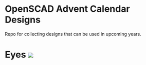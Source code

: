 # OpenSCAD Advent Calendar Designs

Repo for collecting designs that can be used in upcoming years.


# Eyes <img src=https://github.com/openscad/openscad-advent-calendar-designs/blob/main/Eyes/eye.apng>
